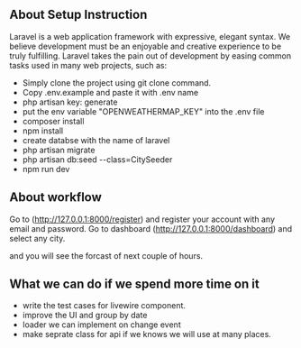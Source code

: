 ## About Setup Instruction

Laravel is a web application framework with expressive, elegant syntax. We believe development must be an enjoyable and creative experience to be truly fulfilling. Laravel takes the pain out of development by easing common tasks used in many web projects, such as:

- Simply clone the project using git clone command.
- Copy .env.example and paste it with .env name
- php artisan key: generate
- put the env variable "OPENWEATHERMAP_KEY" into the .env file
- composer install
- npm install
- create databse with the name of laravel
- php artisan migrate
- php artisan db:seed --class=CitySeeder
- npm run dev


## About workflow

Go to (http://127.0.0.1:8000/register) and register your account with any email and password.
Go to dashboard (http://127.0.0.1:8000/dashboard) and select any city.

and you will see the forcast of next couple of hours.


## What we can do if we spend more time on it

- write the test cases for livewire component.
- improve the UI and group by date 
- loader we can implement on change event
- make seprate class for api if we knows we will use at many places.
